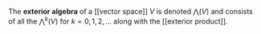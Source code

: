 The **exterior algebra** of a [[vector space]] $V$ is denoted $\bigwedge (V)$ and consists of all the $\bigwedge^k(V)$ for $k=0, 1, 2, \dots$ along with the [[exterior product]].